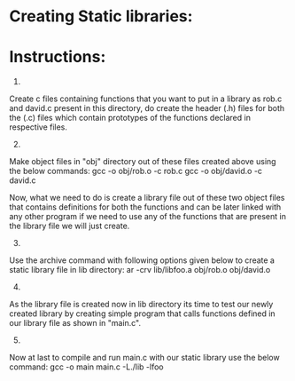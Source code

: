 Creating Static libraries:
===========================

Instructions:
==============

1. 
Create c files containing functions that you want to put in a library as rob.c 
and david.c present in this directory, do create the header (.h) files for both the 
(.c) files which contain prototypes of the functions declared in respective files.

2. 
Make object files in "obj" directory out of these files created above using the 
below commands:
	gcc -o obj/rob.o -c rob.c
	gcc -o obj/david.o -c david.c

Now, what we need to do is create a library file out of these two object files that 
contains definitions for both the functions and can be later linked with any other 
program if we need to use any of the functions that are present in the library file 
we will just create.

3. 
Use the archive command with following options given below to create a static 
library file in lib directory:
	ar -crv lib/libfoo.a obj/rob.o obj/david.o

4. 
As the library file is created now in lib directory its time to test our newly 
created library by creating simple program that calls functions defined in our library 
file as shown in "main.c".

5. 
Now at last to compile and run  main.c with our static library use the below 
command:
	gcc -o main main.c -L./lib -lfoo
